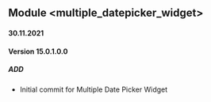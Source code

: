 ## Module <multiple_datepicker_widget>

#### 30.11.2021
#### Version 15.0.1.0.0
##### ADD
- Initial commit for Multiple Date Picker Widget
